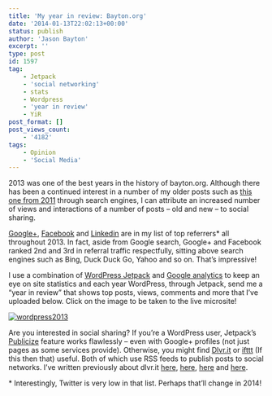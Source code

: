 ```yaml
---
title: 'My year in review: Bayton.org'
date: '2014-01-13T22:02:13+00:00'
status: publish
author: 'Jason Bayton'
excerpt: ''
type: post
id: 1597
tag:
    - Jetpack
    - 'social networking'
    - stats
    - Wordpress
    - 'year in review'
    - YiR
post_format: []
post_views_count:
    - '4182'
tags:
    - Opinion
    - 'Social Media'
---
```

2013 was one of the best years in the history of bayton.org. Although there has been a continued interest in a number of my older posts such as [this one from 2011](/2011/03/the-virtualbox-bug-cannot-access-the-kernel-driver-in-windows/ "The Virtualbox bug: “Cannot access the kernel driver” in Windows") through search engines, I can attribute an increased number of views and interactions of a number of posts – old and new – to social sharing.

[Google+](//plus.google.com), [Facebook](//facebook.com) and [Linkedin](//linkedin.com) are in my list of top referrers\* all throughout 2013. In fact, aside from Google search, Google+ and Facebook ranked 2nd and 3rd in referral traffic respectfully, sitting above search engines such as Bing, Duck Duck Go, Yahoo and so on. That’s impressive!

I use a combination of [WordPress Jetpack](//jetpack.me) and [Google analytics](//google.com/analytics) to keep an eye on site statistics and each year WordPress, through Jetpack, send me a “year in review” that shows top posts, views, comments and more that I’ve uploaded below. Click on the image to be taken to the live microsite!

[![wordpress2013](https://r2_worker.bayton.workers.dev/uploads/2014/01/wordpress2013.png)](https://jetpack.me/annual-report/36449911/2013/)

Are you interested in social sharing? If you’re a WordPress user, Jetpack’s [Publicize](https://jetpack.me/support/publicize/) feature works flawlessly – even with Google+ profiles (not just pages as some services provide). Otherwise, you might find [Dlvr.](//dlvr.it)[it](//dlvr.it) or [ifttt](//ifttt.com) (If this then that) useful. Both of which use RSS feeds to publish posts to social networks. I’ve written previously about dlvr.it [here](/2011/08/push-your-google-posts-to-twitter-and-facebook/ "Push your Google+ posts to Twitter and Facebook"), [here](/2011/05/managing-your-social-outreach-with-dlvr-it/ "Managing your social outreach with dlvr.it"), [here](/2011/05/pushing-buzz-to-twitter-with-dlvr-it/ "Pushing Buzz to Twitter with dlvr.it") and [here](/2012/03/why-i-disabled-dlvr-it-links-on-facebook/ "Why I disabled dlvr.it links on Facebook").

\* Interestingly, Twitter is very low in that list. Perhaps that’ll change in 2014!